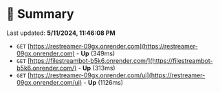 # 📖 Summary
Last updated: **5/11/2024, 11:46:08 PM**

- `GET` [https://restreamer-09gx.onrender.com](https://restreamer-09gx.onrender.com) - **Up** (349ms)
- `GET` [https://filestreambot-b5k6.onrender.com/](https://filestreambot-b5k6.onrender.com/) - **Up** (313ms)
- `GET` [https://restreamer-09gx.onrender.com/ui](https://restreamer-09gx.onrender.com/ui) - **Up** (1126ms)

